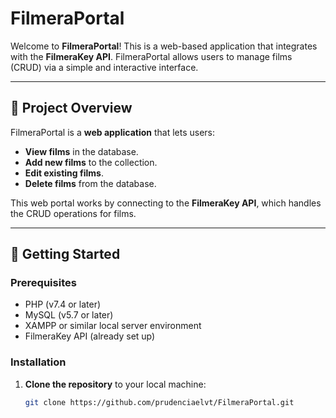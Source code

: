 # FilmeraPortal

Welcome to **FilmeraPortal**! This is a web-based application that integrates with the **FilmeraKey API**. FilmeraPortal allows users to manage films (CRUD) via a simple and interactive interface.

---

## 🧐 Project Overview

FilmeraPortal is a **web application** that lets users:

- **View films** in the database.
- **Add new films** to the collection.
- **Edit existing films**.
- **Delete films** from the database.

This web portal works by connecting to the **FilmeraKey API**, which handles the CRUD operations for films.

---

## 🚀 Getting Started

### Prerequisites

- PHP (v7.4 or later)
- MySQL (v5.7 or later)
- XAMPP or similar local server environment
- FilmeraKey API (already set up)

### Installation

1. **Clone the repository** to your local machine:
   ```bash
   git clone https://github.com/prudenciaelvt/FilmeraPortal.git
